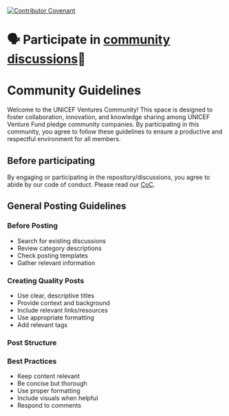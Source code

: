 [![Contributor Covenant](https://img.shields.io/badge/Contributor%20Covenant-2.1-4baaaa.svg)](CODE_OF_CONDUCT.md)

# 🗣️ Participate in [community discussions](https://github.com/UNICEF-Ventures/Community/discussions)💬

# Community Guidelines
Welcome to the UNICEF Ventures Community! This space is designed to foster collaboration, innovation, and knowledge sharing among UNICEF Venture Fund pledge community companies. By participating in this community, you agree to follow these guidelines to ensure a productive and respectful environment for all members.

## Before participating
By engaging or participating in the repository/discussions, you agree to abide
by our code of conduct. Please read our [CoC]().

## General Posting Guidelines

### Before Posting
* Search for existing discussions
* Review category descriptions
* Check posting templates
* Gather relevant information

### Creating Quality Posts
* Use clear, descriptive titles
* Provide context and background
* Include relevant links/resources
* Use appropriate formatting
* Add relevant tags

### Post Structure


### Best Practices
* Keep content relevant
* Be concise but thorough
* Use proper formatting
* Include visuals when helpful
* Respond to comments

